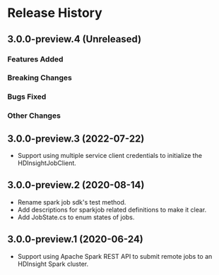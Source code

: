 # Release History

## 3.0.0-preview.4 (Unreleased)

### Features Added

### Breaking Changes

### Bugs Fixed

### Other Changes

## 3.0.0-preview.3 (2022-07-22)
- Support using multiple service client credentials to initialize the HDInsightJobClient.

## 3.0.0-preview.2 (2020-08-14)
- Rename spark job sdk's test method.
- Add descriptions for sparkjob related definitions to make it clear.
- Add JobState.cs to enum states of jobs.

## 3.0.0-preview.1 (2020-06-24)
- Support using Apache Spark REST API to submit remote jobs to an HDInsight Spark cluster.